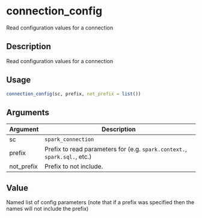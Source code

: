 # connection_config


Read configuration values for a connection




## Description

Read configuration values for a connection





## Usage
```r
connection_config(sc, prefix, not_prefix = list())
```




## Arguments


Argument      |Description
------------- |----------------
sc | ``spark_connection``
prefix | Prefix to read parameters for (e.g. ``spark.context.``, ``spark.sql.``, etc.)
not_prefix | Prefix to not include.





## Value

Named list of config parameters (note that if a prefix was
 specified then the names will not include the prefix)





